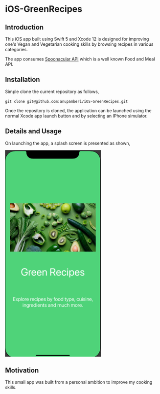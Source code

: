 # iOS-GreenRecipes

## Introduction

This iOS app built using Swift 5 and Xcode 12 is designed for improving one's  Vegan and Vegetarian cooking skills by browsing recipes
in various categories.

The app consumes [Spoonacular API](https://spoonacular.com/food-api) which is a well known Food and Meal API.

## Installation

Simple clone the current repository as follows,

`git clone git@github.com:anupamberi/iOS-GreenRecipes.git`

Once the repository is cloned, the application can be launched using the normal Xcode app launch button and by selecting an IPhone
simulator.


## Details and Usage

On launching the app, a splash screen is presented as shown,

![LaunchScreen](screenshots/LaunchScreen.png)




## Motivation

This small app was built from a personal ambition to improve my cooking skills.
